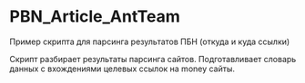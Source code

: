 # PBN_Article_AntTeam
Пример скрипта для парсинга результатов ПБН (откуда и куда ссылки)

Скрипт разбирает результаты парсинга сайтов. Подготавливает словарь данных с вхождениями целевых ссылок на money сайты.
